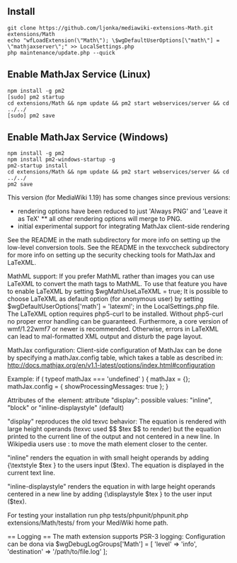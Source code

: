 ## Install
```
git clone https://github.com/ljonka/mediawiki-extensions-Math.git extensions/Math
echo "wfLoadExtension(\"Math\"); \$wgDefaultUserOptions[\"math\"] = \"mathjaxserver\";" >> LocalSettings.php
php maintenance/update.php --quick
```

## Enable MathJax Service (Linux)
```
npm install -g pm2
[sudo] pm2 startup
cd extensions/Math && npm update && pm2 start webservices/server && cd ../../
[sudo] pm2 save
```
## Enable MathJax Service (Windows)
```
npm install -g pm2
npm install pm2-windows-startup -g
pm2-startup install
cd extensions/Math && npm update && pm2 start webservices/server && cd ../../
pm2 save
```


This version (for MediaWiki 1.19) has some changes since previous versions:

* rendering options have been reduced to just 'Always PNG' and 'Leave it as TeX'
** all other rendering options will merge to PNG.
* initial experimental support for integrating MathJax client-side rendering

See the README in the math subdirectory for more info on setting up the
low-level conversion tools.
See the README in the texvccheck subdirectory for more info on setting up the
security checking tools for MathJax and LaTeXML.

MathML support:
If you prefer MathML rather than images you can use LaTeXML to convert the
math tags to MathML. To use that feature you have to enable LaTeXML by setting
$wgMathUseLaTeXML = true;
It is possible to choose LaTeXML as default option (for anonymous user) by setting
$wgDefaultUserOptions['math'] = 'latexml';
in the LocalSettings.php file.
The LaTeXML option requires php5-curl to be installed. Without php5-curl no proper
error handling can be guaranteed.
Furthermore, a core version of wmf/1.22wmf7 or newer is recommended.
Otherwise, errors in LaTeXML can lead to mal-formatted XML output and disturb the
page layout.

MathJax configuration:
Client-side configuration of MathJax can be done by specifying a mathJax.config
table, which takes a table as described in:
http://docs.mathjax.org/en/v1.1-latest/options/index.html#configuration

Example:
if ( typeof mathJax === 'undefined' ) {
  mathJax = {};
  mathJax.config = {
    showProcessingMessages: true
  };
}

Attributes of the <math /> element:
attribute "display":
possible values: "inline", "block" or "inline-displaystyle" (default)

"display" reproduces the old texvc behavior:
The equation is rendered with large height operands (texvc used $$ $tex $$ to render)
but the equation printed to the current line of the output and not centered in a new line.
In Wikipedia users use :<math>$tex</math> to move the math element closer to the center.

"inline" renders the equation in with small height operands by adding {\textstyle $tex } to the
users input ($tex). The equation is displayed in the current text line.

"inline-displaystyle" renders the equation in with large height operands centered in a new line by adding
{\displaystyle $tex } to the user input ($tex).


For testing your installation run
php tests/phpunit/phpunit.php extensions/Math/tests/
from your MediWiki home path.

== Logging ==
The math extension supports PSR-3 logging:
Configuration can be dona via
$wgDebugLogGroups['Math'] = [ 'level' => 'info', 'destination' => '/path/to/file.log' ];
